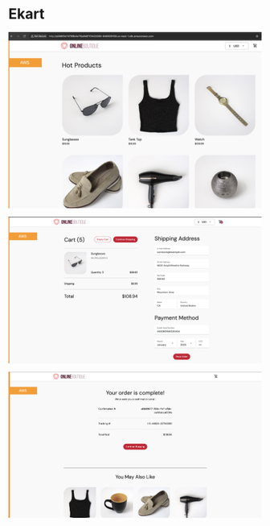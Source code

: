 # Ekart

![1728217199059](image/README/1728217199059.png)

![1728217210268](image/README/1728217210268.png)

![1728217220276](image/README/1728217220276.png)
